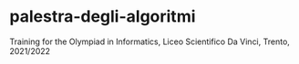# palestra-degli-algoritmi
Training for the Olympiad in Informatics, Liceo Scientifico Da Vinci, Trento, 2021/2022

